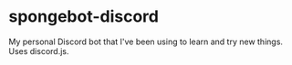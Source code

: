 # spongebot-discord
My personal Discord bot that I've been using to learn and try new things. Uses discord.js.
